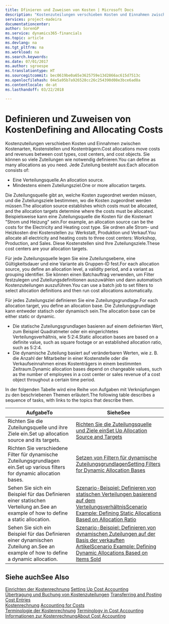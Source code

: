 ```yaml
---
title: Dfinieren und Zuweisen von Kosten | Microsoft Docs
description: "Kostenzuteilungen verschieben Kosten und Einnahmen zwischen Kostenarten, Kostenstellen und Kostenträgern. Sie können so viele Zuteilungen wie notwendig definieren."
services: project-madeira
documentationcenter: 
author: SorenGP
ms.service: dynamics365-financials
ms.topic: article
ms.devlang: na
ms.tgt_pltfrm: na
ms.workload: na
ms.search.keywords: 
ms.date: 07/01/2017
ms.author: sgroespe
ms.translationtype: HT
ms.sourcegitcommit: bec0619be0a65e3625759e13d2866ac615d7513c
ms.openlocfilehash: 04e5a95b7a926528cc26c254390d08e3bce6ad8a
ms.contentlocale: de-at
ms.lasthandoff: 03/22/2018

---
```

# <a name="defining-and-allocating-costs"></a><span data-ttu-id="9a117-104">Definieren und Zuweisen von Kosten</span><span class="sxs-lookup"><span data-stu-id="9a117-104">Defining and Allocating Costs</span></span>
<span data-ttu-id="9a117-105">Kostenzuteilungen verschieben Kosten und Einnahmen zwischen Kostenarten, Kostenstellen und Kostenträgern.</span><span class="sxs-lookup"><span data-stu-id="9a117-105">Cost allocations move costs and revenues between cost types, cost centers, and cost objects.</span></span> <span data-ttu-id="9a117-106">Sie können so viele Zuteilungen wie notwendig definieren.</span><span class="sxs-lookup"><span data-stu-id="9a117-106">You can define as many allocations as you need.</span></span> <span data-ttu-id="9a117-107">Jede Zuteilung besteht aus:</span><span class="sxs-lookup"><span data-stu-id="9a117-107">Each allocation consists of:</span></span>  

-   <span data-ttu-id="9a117-108">Eine Verteilungsquelle.</span><span class="sxs-lookup"><span data-stu-id="9a117-108">An allocation source.</span></span>  
-   <span data-ttu-id="9a117-109">Mindestens einem Zuteilungsziel.</span><span class="sxs-lookup"><span data-stu-id="9a117-109">One or more allocation targets.</span></span>  

<span data-ttu-id="9a117-110">Die Zuteilungsquelle gibt an, welche Kosten zugeordnet werden müssen, und die Zuteilungsziele bestimmen, wo die Kosten zugeordnet werden müssen.</span><span class="sxs-lookup"><span data-stu-id="9a117-110">The allocation source establishes which costs must be allocated, and the allocation targets determine where the costs must be allocated.</span></span> <span data-ttu-id="9a117-111">Beispielsweise kann eine Zuteilungsquelle die Kosten für die Kostenart "Strom und Heizung" sein.</span><span class="sxs-lookup"><span data-stu-id="9a117-111">For example, an allocation source can be the costs for the Electricity and Heating cost type.</span></span> <span data-ttu-id="9a117-112">Sie ordnen alle Strom- und Heizkosten drei Kostenstellen zu: Werkstatt, Produktion und Verkauf.</span><span class="sxs-lookup"><span data-stu-id="9a117-112">You allocate all electricity and heating costs to three cost centers: Workshop, Production, and Sales.</span></span> <span data-ttu-id="9a117-113">Diese Kostenstellen sind Ihre Zuteilungsziele.</span><span class="sxs-lookup"><span data-stu-id="9a117-113">These cost centers are your allocation targets.</span></span>  

<span data-ttu-id="9a117-114">Für jede Zuteilungsquelle legen Sie eine Zuteilungsebene, eine Gültigkeitsdauer und eine Variante als Gruppen-ID fest.</span><span class="sxs-lookup"><span data-stu-id="9a117-114">For each allocation source, you define an allocation level, a validity period, and a variant as grouping identifier.</span></span> <span data-ttu-id="9a117-115">Sie können einen Batchauftrag verwenden, um Filter festzulegen und Zuteilungsdefinitionen auszuwählen und dann automatisch Kostenzuteilungen auszuführen.</span><span class="sxs-lookup"><span data-stu-id="9a117-115">You can use a batch job to set filters to select allocation definitions and then run cost allocations automatically.</span></span>  

<span data-ttu-id="9a117-116">Für jedes Zuteilungsziel definieren Sie eine Zuteilungsgrundlage.</span><span class="sxs-lookup"><span data-stu-id="9a117-116">For each allocation target, you define an allocation base.</span></span> <span data-ttu-id="9a117-117">Die Zuteilungsgrundlage kann entweder statisch oder dynamisch sein.</span><span class="sxs-lookup"><span data-stu-id="9a117-117">The allocation base can be either static or dynamic.</span></span>  

-   <span data-ttu-id="9a117-118">Die statische Zuteilungsgrundlagen basieren auf einem definierten Wert, zum Beispiel Quadratmeter oder ein eingerichtetes Verteilungsverhältnis, wie 5:2:4.</span><span class="sxs-lookup"><span data-stu-id="9a117-118">Static allocation bases are based on a definite value, such as square footage or an established allocation ratio, such as 5:2:4.</span></span>  
-   <span data-ttu-id="9a117-119">Die dynamische Zuteilung basiert auf veränderbaren Werten, wie z. B. die Anzahl der Mitarbeiter in einer Kostenstelle oder die Verkaufseinnahmen eines Kostenträgers in einem bestimmten Zeitraum.</span><span class="sxs-lookup"><span data-stu-id="9a117-119">Dynamic allocation bases depend on changeable values, such as the number of employees in a cost center or sales revenue of a cost object throughout a certain time period.</span></span>  

<span data-ttu-id="9a117-120">In der folgenden Tabelle wird eine Reihe von Aufgaben mit Verknüpfungen zu den beschriebenen Themen erläutert.</span><span class="sxs-lookup"><span data-stu-id="9a117-120">The following table describes a sequence of tasks, with links to the topics that describe them.</span></span>

|<span data-ttu-id="9a117-121">Aufgabe</span><span class="sxs-lookup"><span data-stu-id="9a117-121">To</span></span>|<span data-ttu-id="9a117-122">Siehe</span><span class="sxs-lookup"><span data-stu-id="9a117-122">See</span></span>|  
|--------|---------|  
|<span data-ttu-id="9a117-123">Richten Sie die Zuteilungsquelle und ihre Ziele ein.</span><span class="sxs-lookup"><span data-stu-id="9a117-123">Set up allocation source and its targets.</span></span>|[<span data-ttu-id="9a117-124">Richten Sie die Zuteilungsquelle und Ziele ein</span><span class="sxs-lookup"><span data-stu-id="9a117-124">Set Up Allocation Source and Targets</span></span>](finance-how-to-set-up-allocation-source-and-targets.md)|  
|<span data-ttu-id="9a117-125">Richten Sie verschiedene Filter für dynamische Zuteilungsgrundlagen ein.</span><span class="sxs-lookup"><span data-stu-id="9a117-125">Set up various filters for dynamic allocation bases.</span></span>|[<span data-ttu-id="9a117-126">Setzen von Filtern für dynamische Zuteilungsgrundlagen</span><span class="sxs-lookup"><span data-stu-id="9a117-126">Setting Filters for Dynamic Allocation Bases</span></span>](finance-setting-filters-for-dynamic-allocation-bases.md)|  
|<span data-ttu-id="9a117-127">Sehen Sie sich ein Beispiel für das Definieren einer statischen Verteilung an.</span><span class="sxs-lookup"><span data-stu-id="9a117-127">See an example of how to define a static allocation.</span></span>|[<span data-ttu-id="9a117-128">Szenario-Beispiel: Definieren von statischen Verteilungen basierend auf dem Verteilungsverhältnis</span><span class="sxs-lookup"><span data-stu-id="9a117-128">Scenario Example: Defining Static Allocations Based on Allocation Ratio</span></span>](finance-scenario-example-defining-static-allocations-based-on-allocation-ratio.md)|  
|<span data-ttu-id="9a117-129">Sehen Sie sich ein Beispiel für das Definieren einer dynamischen Zuteilung an.</span><span class="sxs-lookup"><span data-stu-id="9a117-129">See an example of how to define a dynamic allocation.</span></span>|[<span data-ttu-id="9a117-130">Szenario-Beispiel: Definieren von dynamischen Zuteilungen auf der Basis der verkauften Artikel</span><span class="sxs-lookup"><span data-stu-id="9a117-130">Scenario Example: Defining Dynamic Allocations Based on Items Sold</span></span>](finance-scenario-example-defining-dynamic-allocations-based-on-items-sold.md)|  

## <a name="see-also"></a><span data-ttu-id="9a117-131">Siehe auch</span><span class="sxs-lookup"><span data-stu-id="9a117-131">See Also</span></span>  
 <span data-ttu-id="9a117-132">[Einrichten der Kostenrechnung](finance-set-up-cost-accounting.md) </span><span class="sxs-lookup"><span data-stu-id="9a117-132">[Setting Up Cost Accounting](finance-set-up-cost-accounting.md) </span></span>  
 <span data-ttu-id="9a117-133">[Übertragung und Buchung von Kostenzuteilungen](finance-transfer-and-post-cost-entries.md) </span><span class="sxs-lookup"><span data-stu-id="9a117-133">[Transferring and Posting Cost Entries](finance-transfer-and-post-cost-entries.md) </span></span>  
 <span data-ttu-id="9a117-134">[Kostenrechnung](finance-manage-cost-accounting.md) </span><span class="sxs-lookup"><span data-stu-id="9a117-134">[Accounting for Costs](finance-manage-cost-accounting.md) </span></span>  
 <span data-ttu-id="9a117-135">[Terminologie der Kostenrechnung](finance-terminology-in-cost-accounting.md) </span><span class="sxs-lookup"><span data-stu-id="9a117-135">[Terminology in Cost Accounting](finance-terminology-in-cost-accounting.md) </span></span>  
 [<span data-ttu-id="9a117-136">Informationen zur Kostenrechnung</span><span class="sxs-lookup"><span data-stu-id="9a117-136">About Cost Accounting</span></span>](finance-about-cost-accounting.md)

